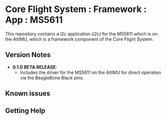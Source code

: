 # Core Flight System : Framework : App : MS5611

This repository contains a i2c application (i2c) for the MS5611 which is on the AltIMU, which is a framework component of the Core Flight System.

## Version Notes

- **0.1.0 BETA RELEASE**:
  - Includes the driver for the MS5611 on the AltIMU for direct operation via the BeagleBone Black pins.

## Known issues


## Getting Help


